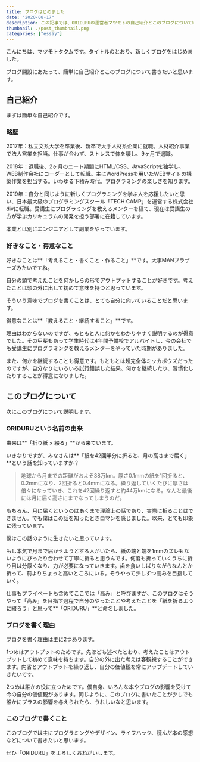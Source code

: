 ```yaml
---
title: ブログはじめました
date: "2020-08-17"
description: この記事では、ORIDURUの運営者マツモトの自己紹介とこのブログについて紹介しています。
thumbnail: ./post_thumbnail.png
categories: ["essay"]
---
```


こんにちは、マツモトタクムです。タイトルのとおり、新しくブログをはじめました。

ブログ開設にあたって、簡単に自己紹介とこのブログについて書きたいと思います。

## 自己紹介

まずは簡単な自己紹介です。

### 略歴

2017年：私立文系大学を卒業後、新卒で大手人材系企業に就職。人材紹介事業で法人営業を担当。仕事が合わず、ストレスで体を壊し、9ヶ月で退職。

2018年：退職後、2ヶ月のニート期間にHTML/CSS、JavaScriptを独学し、WEB制作会社にコーダーとして転職。主にWordPressを用いたWEBサイトの構築作業を担当する。いわゆる下積み時代。プログラミングの楽しさを知ります。

2019年：自分と同じように新しくプログラミングを学ぶ人を応援したいと思い、日本最大級のプログラミングスクール「TECH CAMP」を運営する株式会社divに転職。受講生にプログラミングを教えるメンターを経て、現在は受講生の方が学ぶカリキュラムの開発を担う部署に在籍しています。

本業とは別にエンジニアとして副業をやっています。

### 好きなこと・得意なこと

好きなことは**「考えること・書くこと・作ること」**です。大事MANブラザーズみたいですね。

自分の頭で考えたことを何かしらの形でアウトプットすることが好きです。考えたことは頭の外に出して初めて意味を持つと思っています。

そういう意味でブログを書くことは、とても自分に向いていることだと思います。

得意なことは**「教えること・継続すること」**です。

理由はわからないのですが、もともと人に何かをわかりやすく説明するのが得意でした。その甲斐もあって学生時代は4年間予備校でアルバイトし、今の会社でも受講生にプログラミングを教えるメンターをやっていた時期がありました。

また、何かを継続することも得意です。もともとは超完全体ミッカボウズだったのですが、自分なりにいろいろ試行錯誤した結果、何かを継続したり、習慣化したりすることが得意になりました。

## このブログについて

次にこのブログについて説明します。

### ORIDURUという名前の由来

由来は**「折り紙 × 綴る」**から来ています。

いきなりですが、みなさんは**「紙を42回半分に折ると、月の高さまで届く」**という話を知っていますか？

>地球から月までの距離がおよそ38万km。厚さ0.1mmの紙を1回折ると、0.2mmになり、2回折ると0.4mmになる。繰り返していくたびに厚さは倍々になっていき、これを42回繰り返すと約44万kmになる。なんと最後には月に届く高さにまでなってしまうのだ。

もちろん、月に届くというのはあくまで理論上の話であり、実際に折ることはできません。でも僕はこの話を知ったときロマンを感じました。以来、とても印象に残っています。

僕はこの話のように生きたいと思っています。

もし本気で月まで届かせようとする人がいたら、紙の端と端を1mmのズレもないようにぴったり合わせて丁寧に折ると思うんです。何度も折っていくうちに折り目は分厚くなり、力が必要になっていきます。歯を食いしばりながらなんとか折って、前よりちょっと高いところにいる。そうやって少しずつ高みを目指していく。

仕事もプライベートも含めてここでは「高み」と呼びますが、このブログはそうやって「高み」を目指す過程で自分のやったことや考えたことを「紙を折るように綴ろう」と思って**「ORIDURU」**と命名しました。

### ブログを書く理由
ブログを書く理由は主に2つあります。

1つめはアウトプットのためです。先ほども述べたとおり、考えたことはアウトプットして初めて意味を持ちます。自分の外に出た考えは客観視することができます。内省とアウトプットを繰り返し、自分の価値観を常にアップデートしていきたいです。

2つめは誰かの役に立つためです。僕自身、いろんな本やブログの影響を受けて今の自分の価値観があります。同じように、このブログに書いたことが少しでも誰かにプラスの影響を与えられたら、うれしいなと思います。

### このブログで書くこと
このブログでは主にプログラミングやデザイン、ライフハック、読んだ本の感想などについて書きたいと思います。

ぜひ「ORIDURU」をよろしくおねがいします。